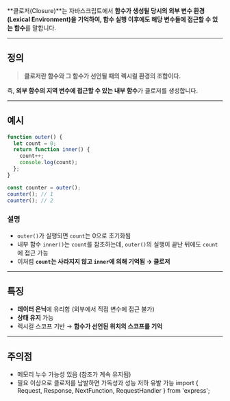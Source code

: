 **클로저(Closure)**는 자바스크립트에서 **함수가 생성될 당시의 외부 변수 환경(Lexical Environment)을 기억하여, 함수 실행 이후에도 해당 변수들에 접근할 수 있는 함수**를 말합니다.

---

## 정의

> **클로저란 함수와 그 함수가 선언될 때의 렉시컬 환경의 조합이다.**

즉, **외부 함수의 지역 변수에 접근할 수 있는 내부 함수**가 클로저를 생성합니다.

---

## 예시

```js
function outer() {
  let count = 0;
  return function inner() {
    count++;
    console.log(count);
  };
}

const counter = outer();
counter(); // 1
counter(); // 2
```

### 설명

- `outer()`가 실행되면 `count`는 0으로 초기화됨
- 내부 함수 `inner()`는 `count`를 참조하는데, `outer()`의 실행이 끝난 뒤에도 `count`에 접근 가능
- 이처럼 **`count`는 사라지지 않고 `inner`에 의해 기억됨 → 클로저**

---

## 특징

- **데이터 은닉**에 유리함 (외부에서 직접 변수에 접근 불가)
- **상태 유지** 가능
- 렉시컬 스코프 기반 → **함수가 선언된 위치의 스코프를 기억**

---

## 주의점

- 메모리 누수 가능성 있음 (참조가 계속 유지됨)
- 필요 이상으로 클로저를 남발하면 가독성과 성능 저하 유발 가능
  import { Request, Response, NextFunction, RequestHandler } from 'express';
